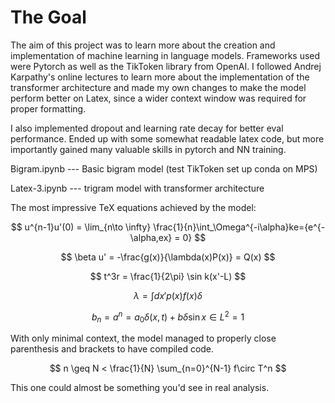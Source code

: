 # The Goal

The aim of this project was to learn more about the creation and implementation of machine learning in language models. Frameworks used were Pytorch as well as the TikToken library from OpenAI. I followed Andrej Karpathy's online lectures to learn more about the implementation of the transformer architecture and made my own changes to make the model perform better on Latex, since a wider context window was required for proper formatting.

I also implemented dropout and learning rate decay for better eval performance. Ended up with some somewhat readable latex code, but more importantly gained many valuable skills in pytorch and NN training.

Bigram.ipynb --- Basic bigram model (test TikToken set up conda on MPS)

Latex-3.ipynb --- trigram model with transformer architecture

The most impressive TeX equations achieved by the model:

$$
u^{n-1}u'(0) = \lim_{n\to \infty} \frac{1}{n}\int_\Omega^{-i\alpha}ke={e^{-\alpha,ex} = 0}
$$

$$
\beta u' = -\frac{g(x)}{\lambda(x)P(x)} = Q(x)
$$

$$
t^3r = \frac{1}{2\pi} \sin k(x'-L)
$$

$$
\lambda = \int dx' p(x) f(x) \delta
$$

$$
b_n=a^{n} = a_0 \delta (x,t) + b\delta\sin{x\in L^2} = 1
$$

With only minimal context, the model managed to properly close parenthesis and brackets to have compiled code.

$$
n \geq N < \frac{1}{N} \sum_{n=0}^{N-1} f\circ T^n
$$

This one could almost be something you'd see in real analysis.

